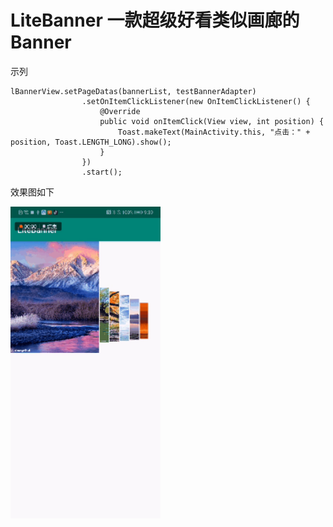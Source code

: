 # LiteBanner 一款超级好看类似画廊的Banner

示列
```
lBannerView.setPageDatas(bannerList, testBannerAdapter)
                .setOnItemClickListener(new OnItemClickListener() {
                    @Override
                    public void onItemClick(View view, int position) {
                        Toast.makeText(MainActivity.this, "点击：" + position, Toast.LENGTH_LONG).show();
                    }
                })
                .start();
```

效果图如下

<img src="https://raw.githubusercontent.com/yixi195/LiteBanner/master/app/screenshot/preview.gif" width="240">
